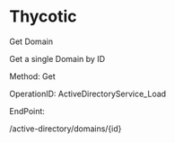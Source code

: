 #     Thycotic


Get Domain

Get a single Domain by ID

Method: Get

OperationID: ActiveDirectoryService_Load

EndPoint:

/active-directory/domains/{id}
